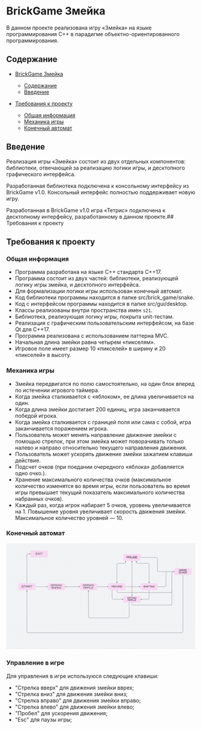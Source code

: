 # BrickGame Змейка
В данном проекте реализована игру «Змейка» на языке программирования С++ в парадигме объектно-ориентированного программирования.

## Содержание

- [BrickGame Змейка](#brickgame-змейка)
    - [Содержание](#содержание)
    - [Введение](#введение)

- [Требования к проекту](#требования-к-проекту)
    - [Общая информация](#общая-информация)
    - [Механика игры](#механика-игры)
    - [Конечный автомат](#конечный-автомат)


## Введение

Реализация игры «Змейка» состоит из двух отдельных компонентов: библиотеки, отвечающей за реализацию логики игры, и десктопного графического интерфейса.

Разработанная библиотека подключена к консольному интерфейсу из BrickGame v1.0. Консольный интерфейс полностью поддерживает новую игру.

Разработанная в BrickGame v1.0 игра «Тетрис» подключена к десктопному интерфейсу, разработанному в данном проекте.## Требования к проекту


## Требования к проекту

### Общая информация

- Программа разработана на языке C++ стандарта C++17.
- Программа состоит из двух частей: библиотеки, реализующей логику игры змейка, и десктопного интерфейса.
- Для формализации логики игры использован конечный автомат.
- Код библиотеки программы находится в папке src/brick_game/snake.
- Код с интерфейсом программы находится в папке src/gui/desktop.
- Классы реализованы внутри пространства имен `s21`.
- Библиотека, реализующая логику игры, покрыта unit-тестам.
- Реализация с графическим пользовательским интерфейсом, на базе Qt для C++17.
- Программа реализована с использованием паттерна MVC.
- Начальная длина змейки равна четырем «пикселям».
- Игровое поле имеет размер 10 «пикселей» в ширину и 20 «пикселей» в высоту.

### Механика игры

- Змейка передвигатся по полю самостоятельно, на один блок вперед по истечении игрового таймера.
- Когда змейка сталкивается с «яблоком», ее длина увеличивается на один.
- Когда длина змейки достигает 200 единиц, игра заканчивается победой игрока.
- Когда змейка сталкивается с границей поля или сама с собой, игра заканчивается поражением игрока.
- Пользователь может менять направление движение змейки с помощью стрелок, при этом змейка может поворачивать только налево и направо относительно текущего направления движения.
- Пользователь может ускорять движение змейки зажатием клавиши действие.
- Подсчет очков (при поедании очередного «яблока» добавляется одно очко.).
- Хранение максимального количества очков (максимальное количество изменятся во время игры, если пользователь во время игры превышает текущий показатель максимального количества набранных очков).
- Каждый раз, когда игрок набирает 5 очков, уровень увеличивается на 1. Повышение уровня увеличивает скорость движения змейки. Максимальное количество уровней — 10.

### Конечный автомат
![fsm](fsm_snake.png)

### Управление в игре

Для управления в игре используюся следующие клавиши:
- "Стрелка вверх" для движения змейки вврех;
- "Стрелка вниз" для движения змейки вниз;
- "Стрелка вправо" для движения змейки вправо;
- "Стрелка влево" для движения змейки влево;
- "Пробел" для ускорения движения;
- "Esc" для паузы игры;
